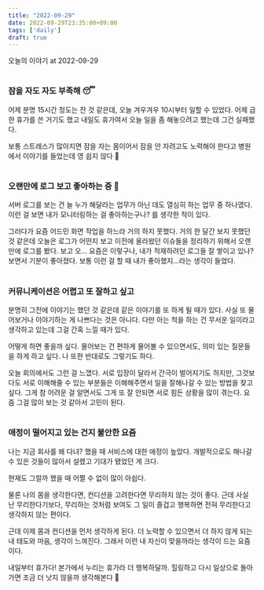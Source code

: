 ```yaml
---
title: "2022-09-29"
date: 2022-09-29T23:35:00+09:00
tags: ['daily']
draft: true
---
```

오늘의 이야기 at 2022-09-29
<!--more--> 

#
### 잠을 자도 자도 부족해 😴
어제 분명 15시간 정도는 잔 것 같은데, 오늘 겨우겨우 10시부터 일할 수 있었다. 
어제 급한 휴가를 쓴 거기도 했고 내일도 휴가여서 오늘 일을 좀 해놓으려고 했는데 그건 실패했다.

보통 스트레스가 많아지면 잠을 자는 몸이어서 잠을 안 자려고도 노력해야 한다고 병원에서 이야기를 들었는데 영 쉽지 않다 🥲


#
### 오랜만에 로그 보고 좋아하는 중 💬
서버 로그를 보는 건 늘 누가 해달라는 업무가 아닌 데도 열심히 하는 업무 중 하나였다. 
이런 걸 보면 내가 모니터링하는 걸 좋아하는구나? 를 생각한 적이 있다.

그러다가 요즘 어드민 화면 작업을 하느라 거의 하지 못했다.
거의 한 달간 보지 못했던 것 같은데 오늘은 로그가 어떤지 보고 이전에 올라왔던 이슈들을 정리하기 위해서 오랜만에 로그를 봤다. 
보고 오... 요즘은 이렇구나, 내가 적재하려던 로그들 잘 쌓이고 있나? 보면서 기분이 좋아졌다. 
보통 이런 걸 할 때 내가 좋아했지...라는 생각이 들었다.


#
### 커뮤니케이션은 어렵고 또 잘하고 싶고
분명히 그전에 이야기는 했던 것 같은데 같은 이야기를 또 하게 될 때가 있다. 
사실 또 물어보거나 이야기하는 게 나쁘다는 것은 아니다. 
다만 아는 척을 하는 건 무서운 일이라고 생각하고 있는데 그걸 간혹 느낄 때가 있다.

어떻게 하면 좋을까 싶다. 
물어보는 건 편하게 물어볼 수 있으면서도, 의미 있는 질문들을 하게 하고 싶다.
나 또한 반대로도 그렇기도 하다.

오늘 회의에서도 그런 걸 느꼈다. 
서로 입장이 달라서 간극이 벌어지기도 하지만, 그것보다도 서로 이해해줄 수 있는 부분들은 이해해주면서 일을 잘해나갈 수 있는 방법을 찾고 싶다. 
그게 참 어려운 걸 알면서도 그게 또 잘 안되면 서로 힘든 상황을 많이 겪는다. 
요즘 그걸 많이 보는 것 같아서 고민이 된다.


#
### 애정이 떨어지고 있는 건지 불안한 요즘
나는 지금 회사를 왜 다녀? 했을 때 서비스에 대한 애정이 높았다. 
개발적으로도 해나갈 수 있은 것들이 많아서 설렜고 기대가 됐었던 게 크다.

현재도 그럴까 했을 때 어쩔 수 없이 많이 아쉽다.

물론 나의 몸을 생각한다면, 컨디션을 고려한다면 무리하지 않는 것이 좋다. 
근데 사실 난 무리한다기보다, 무리하는 것처럼 보여도 그 일이 즐겁고 행복하면 전혀 무리한다고 생각하지 않는 편이다.

근데 이제 몸과 컨디션을 먼저 생각하게 된다. 
더 노력할 수 있으면서 더 하지 않게 되는 내 태도와 마음, 생각이 느껴진다. 
그래서 이런 내 자신이 맞을까라는 생각이 드는 요즘이다.

내일부터 휴가다! 본가에서 누리는 휴가라 더 행복하달까. 
힐링하고 다시 일상으로 돌아가면 조금 더 낫지 않을까 생각해본다 🙂
